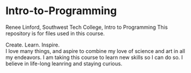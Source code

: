 # Intro-to-Programming
Renee Linford, Southwest Tech College, Intro to Programming
This repository is for files used in this course. 

Create. Learn. Inspire.  
I love many things, and aspire to combine my love of science and art in all my endeavors.
I am taking this course to learn new skills so I can do so. 
I believe in life-long leanring and staying curious.
